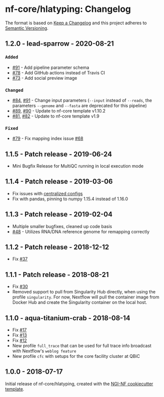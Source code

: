 # nf-core/hlatyping: Changelog

The format is based on [Keep a Changelog](https://keepachangelog.com/en/1.0.0/)
and this project adheres to [Semantic Versioning](https://semver.org/spec/v2.0.0.html).

## 1.2.0 - lead-sparrow - 2020-08-21

### `Added`

- [#91](https://github.com/nf-core/hlatyping/pull/91) - Add pipeline parameter schema
- [#78](https://github.com/nf-core/hlatyping/pull/78) - Add GitHub actions instead of Travis CI
- [#73](https://github.com/nf-core/hlatyping/pull/73) - Add social preview image

### `Changed`

- [#84](https://github.com/nf-core/hlatyping/pull/84), [#91](https://github.com/nf-core/hlatyping/pull/91) - Change input parameters (`--input` instead of `--reads`, the parameters `--genome` and `--fasta` are deprecated for this pipeline)
- [#89](https://github.com/nf-core/hlatyping/pull/89), [#90](https://github.com/nf-core/hlatyping/pull/90) - Update to nf-core template v1.10.2
- [#81](https://github.com/nf-core/hlatyping/pull/81), [#82](https://github.com/nf-core/hlatyping/pull/82) - Update to nf-core template v1.9

### `Fixed`

- [#79](https://github.com/nf-core/hlatyping/pull/79) - Fix mapping index issue [#68](https://github.com/nf-core/hlatyping/issues/68)

## 1.1.5 - Patch release - 2019-06-24

- Mini Bugfix Release for MultiQC running in local execution mode

## 1.1.4 - Patch release - 2019-03-06

- Fix issues with [centralized configs](https://github.com/nf-core/hlatyping/issues/51)
- Fix with pandas, pinning to numpy 1.15.4 instead of 1.16.0

## 1.1.3 - Patch release - 2019-02-04

- Multiple smaller bugfixes, cleaned up code basis
- [#48](https://github.com/nf-core/hlatyping/issues/48) - Utilizes RNA/DNA reference genome for remapping correctly

## 1.1.2 - Patch release - 2018-12-12

- Fix [#37](https://github.com/nf-core/hlatyping/issues/37)

## 1.1.1 - Patch release - 2018-08-21

- Fix [#30](https://github.com/nf-core/hlatyping/issues/30)
- Removed support to pull from Singularity Hub directly, when using the profile `singularity`. For now, Nextflow will pull the container image from Docker Hub and create the Singularity container on the local host.

## 1.1.0 - aqua-titanium-crab - 2018-08-14

- Fix [#17](https://github.com/nf-core/hlatyping/issues/17)
- Fix [#13](https://github.com/nf-core/hlatyping/issues/13)
- Fix [#12](https://github.com/nf-core/hlatyping/issues/12)
- New profile `full_trace` that can be used for full trace info broadcast with Nextflow's `weblog feature`
- New profile `cfc` with setups for the core facility cluster at QBiC

## 1.0.0 - 2018-07-17

Initial release of nf-core/hlatyping, created with the [NGI-NF cookiecutter template](https://github.com/ewels/NGI-NFcookiecutter).
